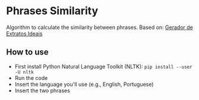 # Phrases Similarity
Algorithm to calculate the similarity between phrases.
Based on: [Gerador de Extratos Ideais](https://sites.icmc.usp.br/taspardo/NILCTR0407-PardoRino.pdf)

## How to use
* First install Python Natural Language Toolkit (NLTK): `pip install --user -U nltk`
* Run the code
* Insert the language you'll use (e.g., English, Portuguese)
* Insert the two phrases